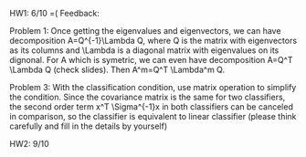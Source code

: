 

HW1: 6/10 =(
Feedback:

Problem 1: Once getting the eigenvalues﻿ and eigenvectors, we can have decomposition A=Q^{-1}\Lambda Q, where Q is the matrix with eigenvectors as its columns and \Lambda is a diagonal matrix with eigenvalues on its dignonal. For A which is symetric, we can even have decomposition A=Q^T \Lambda Q (check slides﻿﻿﻿). Then A^m=Q^T \Lambda^m Q. 

Problem 3: With the classification condition, use matrix operation to simplify the condition. Since the covariance matrix is the same for two classifiers, the second order term x^T \Sigma^{-1}x in both classifiers ﻿﻿can be canceled in comparison, so the classifier is equivalent to linear classifier (please think carefully and fill in the details by yourself﻿﻿﻿﻿﻿﻿﻿﻿﻿﻿)


HW2: 9/10
